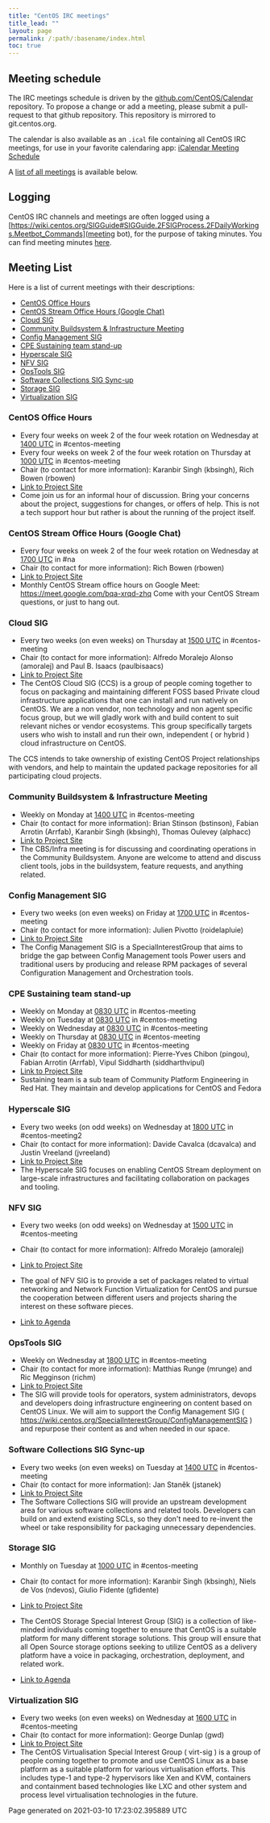 ```yaml
---
title: "CentOS IRC meetings"
title_lead: ""
layout: page
permalink: /:path/:basename/index.html
toc: true
---
```


## Meeting schedule

The IRC meetings schedule is driven by the [github.com/CentOS/Calendar](https://github.com/CentOS/Calendar) repository.  To propose a change or add a meeting, please submit a pull-request to that github repository.  This repository is mirrored to git.centos.org.

The calendar is also available as an `.ical` file containing all CentOS IRC meetings, for use in your favorite calendaring app: [iCalendar Meeting Schedule](/community/irc-meetings.ical)

A [list of all meetings](#list) is available below.

## Logging

CentOS IRC channels and meetings are often logged using a [https://wiki.centos.org/SIGGuide#SIGGuide.2FSIGProcess.2FDailyWorkings.Meetbot_Commands](meeting bot), for the purpose of taking minutes.
You can find meeting minutes [here](http://www.centos.org/minutes/).

## <a name="list">Meeting List</a>

Here is a list of current meetings with their descriptions:

* [CentOS Office Hours](#CentOS_Office_Hours)
* [CentOS Stream Office Hours (Google Chat)](#CentOS_Stream_Office_Hours_(Google_Chat))
* [Cloud SIG](#Cloud_SIG)
* [Community Buildsystem & Infrastructure Meeting](#Community_Buildsystem_&_Infrastructure_Meeting)
* [Config Management SIG](#Config_Management_SIG)
* [CPE Sustaining team stand-up](#CPE_Sustaining_team_stand-up)
* [Hyperscale SIG](#Hyperscale_SIG)
* [NFV SIG](#NFV_SIG)
* [OpsTools SIG](#OpsTools_SIG)
* [Software Collections SIG Sync-up](#Software_Collections_SIG_Sync-up)
* [Storage SIG](#Storage_SIG)
* [Virtualization SIG](#Virtualization_SIG)

### <a name="CentOS_Office_Hours">CentOS Office Hours</a>

* Every four weeks on week 2 of the four week rotation on Wednesday at [1400 UTC](http://www.timeanddate.com/worldclock/fixedtime.html?hour=14&amp;min=00&amp;sec=0) in #centos-meeting
* Every four weeks on week 2 of the four week rotation on Thursday at [1000 UTC](http://www.timeanddate.com/worldclock/fixedtime.html?hour=10&amp;min=00&amp;sec=0) in #centos-meeting
* Chair (to contact for more information): Karanbir Singh (kbsingh), Rich Bowen (rbowen)
* [Link to Project Site](https://centos.org)
* Come join us for an informal hour of discussion. Bring your concerns about the project, suggestions for changes, or offers of help. This is not a tech support hour but rather is about the running of the project itself.


### <a name="CentOS_Stream_Office_Hours_(Google_Chat)">CentOS Stream Office Hours (Google Chat)</a>

* Every four weeks on week 2 of the four week rotation on Wednesday at [1700 UTC](http://www.timeanddate.com/worldclock/fixedtime.html?hour=17&amp;min=00&amp;sec=0) in #na
* Chair (to contact for more information): Rich Bowen (rbowen)
* [Link to Project Site](https://centos.org)
* Monthly CentOS Stream office hours on Google Meet: <a href="https://meet.google.com/bqa-xrqd-zhq" rel="noopener">https://meet.google.com/bqa-xrqd-zhq</a> Come with your CentOS Stream questions, or just to hang out.


### <a name="Cloud_SIG">Cloud SIG</a>

* Every two weeks (on even weeks) on Thursday at [1500 UTC](http://www.timeanddate.com/worldclock/fixedtime.html?hour=15&amp;min=00&amp;sec=0) in #centos-meeting
* Chair (to contact for more information): Alfredo Moralejo Alonso (amoralej) and Paul B. Isaacs (paulbisaacs)
* [Link to Project Site](http://wiki.centos.org/SpecialInterestGroup/Cloud)
* The CentOS Cloud SIG (CCS) is a group of people coming together to focus on packaging and maintaining different FOSS based Private cloud infrastructure applications that one can install and run natively on CentOS. We are a non vendor, non technology and non agent specific focus group, but we will gladly work with and build content to suit relevant niches or vendor ecosystems. This group specifically targets users who wish to install and run their own, independent ( or hybrid ) cloud infrastructure on CentOS.

The CCS intends to take ownership of existing CentOS Project relationships with vendors, and help to maintain the updated package repositories for all participating cloud projects. 


### <a name="Community_Buildsystem_&_Infrastructure_Meeting">Community Buildsystem & Infrastructure Meeting</a>

* Weekly on Monday at [1400 UTC](http://www.timeanddate.com/worldclock/fixedtime.html?hour=14&amp;min=00&amp;sec=0) in #centos-meeting
* Chair (to contact for more information): Brian Stinson (bstinson), Fabian Arrotin (Arrfab), Karanbir Singh (kbsingh), Thomas Oulevey (alphacc)
* [Link to Project Site](http://wiki.centos.org/HowTos/CommunityBuildSystem)
* The CBS/Infra meeting is for discussing and coordinating operations in the Community Buildsystem. Anyone are welcome to attend and discuss client tools, jobs in the buildsystem, feature requests, and anything related.


### <a name="Config_Management_SIG">Config Management SIG</a>

* Every two weeks (on even weeks) on Friday at [1700 UTC](http://www.timeanddate.com/worldclock/fixedtime.html?hour=17&amp;min=00&amp;sec=0) in #centos-meeting
* Chair (to contact for more information): Julien Pivotto (roidelapluie)
* [Link to Project Site](https://wiki.centos.org/SpecialInterestGroup/ConfigManagementSIG)
* The Config Management SIG is a SpecialInterestGroup that aims to bridge the gap between Config Management tools Power users and traditional users by producing and release RPM packages of several Configuration Management and Orchestration tools.


### <a name="CPE_Sustaining_team_stand-up">CPE Sustaining team stand-up</a>

* Weekly on Monday at [0830 UTC](http://www.timeanddate.com/worldclock/fixedtime.html?hour=08&amp;min=30&amp;sec=0) in #centos-meeting
* Weekly on Tuesday at [0830 UTC](http://www.timeanddate.com/worldclock/fixedtime.html?hour=08&amp;min=30&amp;sec=0) in #centos-meeting
* Weekly on Wednesday at [0830 UTC](http://www.timeanddate.com/worldclock/fixedtime.html?hour=08&amp;min=30&amp;sec=0) in #centos-meeting
* Weekly on Thursday at [0830 UTC](http://www.timeanddate.com/worldclock/fixedtime.html?hour=08&amp;min=30&amp;sec=0) in #centos-meeting
* Weekly on Friday at [0830 UTC](http://www.timeanddate.com/worldclock/fixedtime.html?hour=08&amp;min=30&amp;sec=0) in #centos-meeting
* Chair (to contact for more information): Pierre-Yves Chibon (pingou), Fabian Arrotin (Arrfab), Vipul Siddharth (siddharthvipul)
* [Link to Project Site](docs.fedoraproject.org/en-US/cpe/working_with_us/)
* Sustaining team is a sub team of Community Platform Engineering in Red Hat. They maintain and develop applications for CentOS and Fedora


### <a name="Hyperscale_SIG">Hyperscale SIG</a>

* Every two weeks (on odd weeks) on Wednesday at [1800 UTC](http://www.timeanddate.com/worldclock/fixedtime.html?hour=18&amp;min=00&amp;sec=0) in #centos-meeting2
* Chair (to contact for more information): Davide Cavalca (dcavalca) and Justin Vreeland (jvreeland)
* [Link to Project Site](https://wiki.centos.org/SpecialInterestGroup/Hyperscale)
* The Hyperscale SIG focuses on enabling CentOS Stream deployment on large-scale infrastructures and facilitating collaboration on packages and tooling.


### <a name="NFV_SIG">NFV SIG</a>

* Every two weeks (on odd weeks) on Wednesday at [1500 UTC](http://www.timeanddate.com/worldclock/fixedtime.html?hour=15&amp;min=00&amp;sec=0) in #centos-meeting
* Chair (to contact for more information): Alfredo Moralejo (amoralej)
* [Link to Project Site](http://wiki.centos.org/SpecialInterestGroup/NFV)
* The goal of NFV SIG is to provide a set of packages related to virtual networking and Network Function Virtualization for CentOS and pursue the cooperation between different users and projects sharing the interest on these software pieces.

* [Link to Agenda](https://hackmd.io/oRe_HVJiTteDI4H332ApMw)

### <a name="OpsTools_SIG">OpsTools SIG</a>

* Weekly on Wednesday at [1800 UTC](http://www.timeanddate.com/worldclock/fixedtime.html?hour=18&amp;min=00&amp;sec=0) in #centos-meeting
* Chair (to contact for more information): Matthias Runge (mrunge) and  Ric Megginson (richm)
* [Link to Project Site](http://wiki.centos.org/SpecialInterestGroup/OpsTools)
* The SIG will provide tools for operators, system administrators, devops and developers doing infrastructure engineering on content based on CentOS Linux. We will aim to support the Config Management SIG ( <a href="https://wiki.centos.org/SpecialInterestGroup/ConfigManagementSIG" rel="noopener">https://wiki.centos.org/SpecialInterestGroup/ConfigManagementSIG</a> ) and repurpose their content as and when needed in our space.


### <a name="Software_Collections_SIG_Sync-up">Software Collections SIG Sync-up</a>

* Every two weeks (on even weeks) on Tuesday at [1400 UTC](http://www.timeanddate.com/worldclock/fixedtime.html?hour=14&amp;min=00&amp;sec=0) in #centos-meeting
* Chair (to contact for more information): Jan Staněk (jstanek)
* [Link to Project Site](http://wiki.centos.org/SpecialInterestGroup/SCLo)
* The Software Collections SIG will provide an upstream development area for various software collections and related tools. Developers can build on and extend existing SCLs, so they don&#39;t need to re-invent the wheel or take responsibility for packaging unnecessary dependencies.


### <a name="Storage_SIG">Storage SIG</a>

* Monthly on Tuesday at [1000 UTC](http://www.timeanddate.com/worldclock/fixedtime.html?hour=10&amp;min=00&amp;sec=0) in #centos-meeting
* Chair (to contact for more information): Karanbir Singh (kbsingh), Niels de Vos (ndevos), Giulio Fidente (gfidente)
* [Link to Project Site](http://wiki.centos.org/SpecialInterestGroup/Storage)
* The CentOS Storage Special Interest Group (SIG) is a collection of like-minded individuals coming together to ensure that CentOS is a suitable platform for many different storage solutions. This group will ensure that all Open Source storage options seeking to utilize CentOS as a delivery platform have a voice in packaging, orchestration, deployment, and related work. 

* [Link to Agenda](https://hackmd.io/@qItv4l_CSAOOoigrY3dOGA/rkAGV6Lpr)

### <a name="Virtualization_SIG">Virtualization SIG</a>

* Every two weeks (on even weeks) on Wednesday at [1600 UTC](http://www.timeanddate.com/worldclock/fixedtime.html?hour=16&amp;min=00&amp;sec=0) in #centos-meeting
* Chair (to contact for more information): George Dunlap (gwd)
* [Link to Project Site](https://wiki.centos.org/SpecialInterestGroup/Virtualization)
* The CentOS Virtualisation Special Interest Group ( virt-sig ) is a group of people coming together to promote and use CentOS Linux as a base platform as a suitable platform for various virtualisation efforts. This includes type-1 and type-2 hypervisors like Xen and KVM, containers and containment based technologies like LXC and other system and process level virtualisation technologies in the future.



Page generated on 2021-03-10 17:23:02.395889 UTC